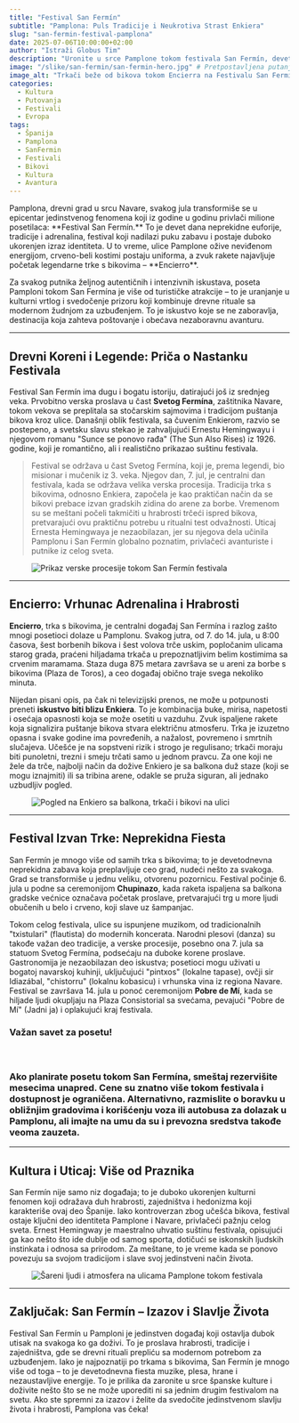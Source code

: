 ```yaml
---
title: "Festival San Fermín"
subtitle: "Pamplona: Puls Tradicije i Neukrotiva Strast Enkiera"
slug: "san-fermin-festival-pamplona"
date: 2025-07-06T10:00:00+02:00
author: "Istraži Globus Tim"
description: "Uronite u srce Pamplone tokom festivala San Fermín, devetodnevne ekstravagancije tradicije, strasti i adrenalina. Otkrijte priču o trkama s bikovima (Encierro), bogatoj istoriji, živoj kulturi i duhu zajedništva koji obuzima ulice ovog španskog grada."
image: "/slike/san-fermin/san-fermin-hero.jpg" # Pretpostavljena putanja, prilagodi ako treba
image_alt: "Trkači beže od bikova tokom Encierra na Festivalu San Fermín"
categories:
  - Kultura
  - Putovanja
  - Festivali
  - Evropa
tags:
  - Španija
  - Pamplona
  - SanFermin
  - Festivali
  - Bikovi
  - Kultura
  - Avantura
---
```


<p class="intro-paragraph">Pamplona, drevni grad u srcu Navare, svakog jula transformiše se u epicentar jedinstvenog fenomena koji iz godine u godinu privlači milione posetilaca: **Festival San Fermín.** To je devet dana neprekidne euforije, tradicije i adrenalina, festival koji nadilazi puku zabavu i postaje duboko ukorenjen izraz identiteta. U to vreme, ulice Pamplone ožive neviđenom energijom, crveno-beli kostimi postaju uniforma, a zvuk rakete najavljuje početak legendarne trke s bikovima – <span class="highlight-text">**Encierro**</span>.</p>

<p class="intro-paragraph">Za svakog putnika željnog autentičnih i intenzivnih iskustava, poseta Pamploni tokom San Fermína je više od turističke atrakcije – to je uranjanje u kulturni vrtlog i svedočenje prizoru koji kombinuje drevne rituale sa modernom žudnjom za uzbuđenjem. To je iskustvo koje se ne zaboravlja, destinacija koja zahteva poštovanje i obećava nezaboravnu avanturu.</p>

---

## Drevni Koreni i Legende: Priča o Nastanku Festivala

Festival San Fermín ima dugu i bogatu istoriju, datirajući još iz srednjeg veka. Prvobitno verska proslava u čast <span class="highlight-text">**Svetog Fermína**</span>, zaštitnika Navare, tokom vekova se preplitala sa stočarskim sajmovima i tradicijom puštanja bikova kroz ulice. Današnji oblik festivala, sa čuvenim Enkierom, razvio se postepeno, a svetsku slavu stekao je zahvaljujući Ernestu Hemingwayu i njegovom romanu "Sunce se ponovo rađa" (The Sun Also Rises) iz 1926. godine, koji je romantično, ali i realistično prikazao suštinu festivala.

> Festival se održava u čast Svetog Fermína, koji je, prema legendi, bio misionar i mučenik iz 3. veka. Njegov dan, 7. jul, je centralni dan festivala, kada se održava velika verska procesija. Tradicija trka s bikovima, odnosno Enkiera, započela je kao praktičan način da se bikovi prebace izvan gradskih zidina do arene za borbe. Vremenom su se meštani počeli takmičiti u hrabrosti trčeći ispred bikova, pretvarajući ovu praktičnu potrebu u ritualni test odvažnosti. Uticaj Ernesta Hemingwaya je nezaobilazan, jer su njegova dela učinila Pamplonu i San Fermín globalno poznatim, privlačeći avanturiste i putnike iz celog sveta.

<figure class="article-image-box">
  <img src="/slike/san-fermin/san-fermin1.jpg" alt="Prikaz verske procesije tokom San Fermín festivala" loading="lazy">
</figure>

---

## Encierro: Vrhunac Adrenalina i Hrabrosti

<span class="highlight-text">**Encierro**</span>, trka s bikovima, je centralni događaj San Fermína i razlog zašto mnogi posetioci dolaze u Pamplonu. Svakog jutra, od 7. do 14. jula, u 8:00 časova, šest borbenih bikova i šest volova trče uskim, popločanim ulicama starog grada, praćeni hiljadama trkača u prepoznatljivim belim kostimima sa crvenim maramama. Staza duga 875 metara završava se u areni za borbe s bikovima (Plaza de Toros), a ceo događaj obično traje svega nekoliko minuta.

Nijedan pisani opis, pa čak ni televizijski prenos, ne može u potpunosti preneti <span class="highlight-text">**iskustvo biti blizu Enkiera**</span>. To je kombinacija buke, mirisa, napetosti i osećaja opasnosti koja se može osetiti u vazduhu. Zvuk ispaljene rakete koja signalizira puštanje bikova stvara električnu atmosferu. Trka je izuzetno opasna i svake godine ima povređenih, a nažalost, povremeno i smrtnih slučajeva. Učešće je na sopstveni rizik i strogo je regulisano; trkači moraju biti punoletni, trezni i smeju trčati samo u jednom pravcu. Za one koji ne žele da trče, najbolji način da dožive Enkiero je sa balkona duž staze (koji se mogu iznajmiti) ili sa tribina arene, odakle se pruža siguran, ali jednako uzbudljiv pogled.

<figure class="article-image-box">
  <img src="/slike/san-fermin/san-fermin2.jpg" alt="Pogled na Enkiero sa balkona, trkači i bikovi na ulici" loading="lazy">
</figure>

---

## Festival Izvan Trke: Neprekidna Fiesta

San Fermín je mnogo više od samih trka s bikovima; to je devetodnevna neprekidna zabava koja preplavljuje ceo grad, nudeći nešto za svakoga. Grad se transformiše u jednu veliku, otvorenu pozornicu. Festival počinje 6. jula u podne sa ceremonijom <span class="highlight-text">**Chupinazo**</span>, kada raketa ispaljena sa balkona gradske većnice označava početak proslave, pretvarajući trg u more ljudi obučenih u belo i crveno, koji slave uz šampanjac.

Tokom celog festivala, ulice su ispunjene muzikom, od tradicionalnih "txistulari" (flautista) do modernih koncerata. Narodni plesovi (danza) su takođe važan deo tradicije, a verske procesije, posebno ona 7. jula sa statuom Svetog Fermína, podsećaju na duboke korene proslave. Gastronomija je nezaobilazan deo iskustva; posetioci mogu uživati u bogatoj navarskoj kuhinji, uključujući "pintxos" (lokalne tapase), ovčji sir Idiazábal, "chistorru" (lokalnu kobasicu) i vrhunska vina iz regiona Navare. Festival se završava 14. jula u ponoć ceremonijom <span class="highlight-text">**Pobre de Mí**</span>, kada se hiljade ljudi okupljaju na Plaza Consistorial sa svećama, pevajući "Pobre de Mí" (Jadni ja) i oplakujući kraj festivala.

<div class="tip-box">
    <h3>Važan savet za posetu!<h3>
    <p>Ako planirate posetu tokom San Fermína, <b>smeštaj rezervišite mesecima unapred</b>. Cene su znatno više tokom festivala i dostupnost je ograničena. Alternativno, razmislite o boravku u obližnjim gradovima i korišćenju voza ili autobusa za dolazak u Pamplonu, ali imajte na umu da su i prevozna sredstva takođe veoma zauzeta.</p>
</div>

---

## Kultura i Uticaj: Više od Praznika

San Fermín nije samo niz događaja; to je duboko ukorenjen kulturni fenomen koji odražava duh hrabrosti, zajedništva i hedonizma koji karakteriše ovaj deo Španije. Iako kontroverzan zbog učešća bikova, festival ostaje ključni deo identiteta Pamplone i Navare, privlačeći pažnju celog sveta. Ernest Hemingway je maestralno uhvatio suštinu festivala, opisujući ga kao nešto što ide dublje od samog sporta, dotičući se iskonskih ljudskih instinkata i odnosa sa prirodom. Za meštane, to je vreme kada se ponovo povezuju sa svojom tradicijom i slave svoj jedinstveni način života.

<figure class="article-image-box">
  <img src="/slike/san-fermin/san-fermin3.jpg" alt="Šareni ljudi i atmosfera na ulicama Pamplone tokom festivala" loading="lazy">
</figure>

---

## Zaključak: San Fermín – Izazov i Slavlje Života

Festival San Fermín u Pamploni je jedinstven događaj koji ostavlja dubok utisak na svakoga ko ga doživi. To je proslava hrabrosti, tradicije i zajedništva, gde se drevni rituali prepliću sa modernom potrebom za uzbuđenjem. Iako je najpoznatiji po trkama s bikovima, San Fermín je mnogo više od toga – to je devetodnevna fiesta muzike, plesa, hrane i nezaustavljive energije. To je prilika da zaronite u srce španske kulture i doživite nešto što se ne može uporediti ni sa jednim drugim festivalom na svetu. Ako ste spremni za izazov i želite da svedočite jedinstvenom slavlju života i hrabrosti, Pamplona vas čeka!